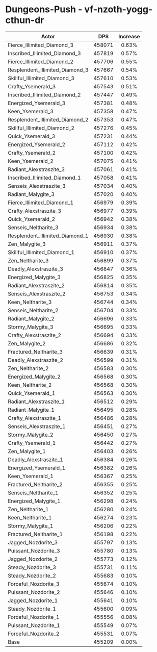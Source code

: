 # Dungeons-Push - vf-nzoth-yogg-cthun-dr
| Actor | DPS | Increase |
|---|:---:|:---:|
|Fierce_Illimited_Diamond_3|458071|0.63%|
|Inscribed_Illimited_Diamond_3|457819|0.57%|
|Fierce_Illimited_Diamond_2|457706|0.55%|
|Resplendent_Illimited_Diamond_3|457667|0.54%|
|Skillful_Illimited_Diamond_3|457610|0.53%|
|Crafty_Ysemerald_3|457543|0.51%|
|Inscribed_Illimited_Diamond_2|457447|0.49%|
|Energized_Ysemerald_3|457381|0.48%|
|Keen_Ysemerald_3|457358|0.47%|
|Resplendent_Illimited_Diamond_2|457353|0.47%|
|Skillful_Illimited_Diamond_2|457276|0.45%|
|Quick_Ysemerald_3|457231|0.44%|
|Energized_Ysemerald_2|457112|0.42%|
|Crafty_Ysemerald_2|457100|0.42%|
|Keen_Ysemerald_2|457075|0.41%|
|Radiant_Alexstraszite_3|457061|0.41%|
|Inscribed_Illimited_Diamond_1|457058|0.41%|
|Senseis_Alexstraszite_3|457034|0.40%|
|Radiant_Malygite_3|457020|0.40%|
|Fierce_Illimited_Diamond_1|456979|0.39%|
|Crafty_Alexstraszite_3|456977|0.39%|
|Quick_Ysemerald_2|456942|0.38%|
|Senseis_Neltharite_3|456934|0.38%|
|Resplendent_Illimited_Diamond_1|456930|0.38%|
|Zen_Malygite_3|456911|0.37%|
|Skillful_Illimited_Diamond_1|456910|0.37%|
|Zen_Neltharite_3|456899|0.37%|
|Deadly_Alexstraszite_3|456847|0.36%|
|Energized_Malygite_3|456825|0.35%|
|Radiant_Alexstraszite_2|456814|0.35%|
|Senseis_Alexstraszite_2|456753|0.34%|
|Keen_Neltharite_3|456744|0.34%|
|Senseis_Neltharite_2|456704|0.33%|
|Radiant_Malygite_2|456696|0.33%|
|Stormy_Malygite_3|456695|0.33%|
|Crafty_Alexstraszite_2|456694|0.33%|
|Zen_Malygite_2|456686|0.32%|
|Fractured_Neltharite_3|456639|0.31%|
|Deadly_Alexstraszite_2|456599|0.31%|
|Zen_Neltharite_2|456583|0.30%|
|Energized_Malygite_2|456568|0.30%|
|Keen_Neltharite_2|456568|0.30%|
|Quick_Ysemerald_1|456563|0.30%|
|Radiant_Alexstraszite_1|456512|0.29%|
|Radiant_Malygite_1|456495|0.28%|
|Crafty_Alexstraszite_1|456486|0.28%|
|Senseis_Alexstraszite_1|456451|0.27%|
|Stormy_Malygite_2|456450|0.27%|
|Crafty_Ysemerald_1|456442|0.27%|
|Zen_Malygite_1|456403|0.26%|
|Deadly_Alexstraszite_1|456384|0.26%|
|Energized_Ysemerald_1|456382|0.26%|
|Keen_Ysemerald_1|456367|0.25%|
|Fractured_Neltharite_2|456355|0.25%|
|Senseis_Neltharite_1|456352|0.25%|
|Energized_Malygite_1|456298|0.24%|
|Zen_Neltharite_1|456280|0.24%|
|Keen_Neltharite_1|456274|0.23%|
|Stormy_Malygite_1|456206|0.22%|
|Fractured_Neltharite_1|456198|0.22%|
|Jagged_Nozdorite_3|455797|0.13%|
|Puissant_Nozdorite_3|455780|0.13%|
|Jagged_Nozdorite_2|455773|0.12%|
|Steady_Nozdorite_3|455731|0.11%|
|Steady_Nozdorite_2|455683|0.10%|
|Forceful_Nozdorite_3|455674|0.10%|
|Puissant_Nozdorite_2|455646|0.10%|
|Jagged_Nozdorite_1|455641|0.10%|
|Steady_Nozdorite_1|455600|0.09%|
|Forceful_Nozdorite_1|455556|0.08%|
|Puissant_Nozdorite_1|455549|0.07%|
|Forceful_Nozdorite_2|455531|0.07%|
|Base|455209|0.00%|
